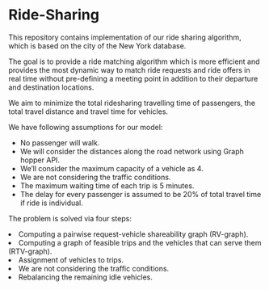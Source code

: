 # Ride-Sharing
This repository contains implementation of our ride sharing algorithm, which is based on the city of the New York database.

<p>The goal is to provide a ride matching algorithm which is more efficient and provides the most dynamic way to match ride requests and ride offers in real time without pre-defining a meeting point in addition to their departure and destination locations.</p>

<p>We aim to minimize the total ridesharing travelling time of passengers, the total travel distance and travel time for vehicles.</p>

<p>We have following assumptions for our model:
<ul>
<li>No passenger will walk.</li>
<li>We will consider the distances along the road network using Graph hopper API.</li>
<li>We’ll consider the maximum capacity of a vehicle as 4.</li>
<li>We are not considering the traffic conditions.</li>
<li>The maximum waiting time of each trip is 5 minutes.</li>
<li>The delay for every passenger is assumed to be 20% of total travel time if ride is individual.</li>
</ul>
</p>

<p>
The problem is solved via four steps: 
<li>Computing a pairwise request-vehicle shareability graph (RV-graph).</li>
<li>Computing a graph of feasible trips and the vehicles that can serve    them (RTV-graph).</li>
<li>Assignment of vehicles to trips.</li>
<li>We are not considering the traffic conditions.</li>
<li>Rebalancing the remaining idle vehicles.</li>
</p>
